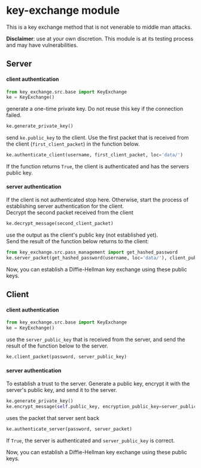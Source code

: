 # key-exchange module
This is a key exchange method that is not venerable to middle man attacks.  

__Disclaimer__: use at your own discretion. This module is at its testing
process
and may have vulnerabilities. 

## Server
#### client authentication
```python
from key_exchange.src.base import KeyExchange
ke = KeyExchange()
```
generate a one-time private key. Do not reuse this key if the connection
failed.
```python
ke.generate_private_key()
```
send `ke.public_key` to the client.
Use the first packet that is received from the client (`first_client_packet`)
in the function below.
```python
ke.authenticate_client(username, first_client_packet, loc='data/')
```
If the function returns `True`, the client is authenticated and has the servers
public key.

#### server authentication
If the client is not authenticated stop here. Otherwise, start the process of
establishing server authentication for the client.   
Decrypt the second packet received from the client
```python
ke.decrypt_message(second_client_packet)
```
use the output as the client's public key (not established yet).  
Send the result of the function below returns to the client:
```python
from key_exchange.src.pass_management import get_hashed_password
ke.server_packet(get_hashed_password(username, loc='data/'), client_public_key)
```
Now, you can establish a Diffie-Hellman key exchange using these public keys.


## Client
#### client authentication
```python
from key_exchange.src.base import KeyExchange
ke = KeyExchange()
```
use the `server_public_key` that is received from the server, and send the
result of the function below to the server.
```python
ke.client_packet(password, server_public_key)
```
#### server authentication
To establish a trust to the server. Generate a public key, encrypt it with the
server's public key, and send it to the server.
```python
ke.generate_private_key()
ke.encrypt_message(self.public_key, encryption_public_key=server_public_key)
```
uses the packet that server sent back
```python
ke.authenticate_server(password, server_packet)
```
If `True`, the server is authenticated and `server_public_key` is correct.

Now, you can establish a Diffie-Hellman key exchange using these public keys.
